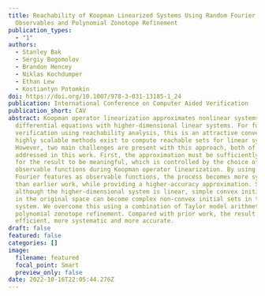 ```yaml
---
title: Reachability of Koopman Linearized Systems Using Random Fourier Feature
  Observables and Polynomial Zonotope Refinement
publication_types:
  - "1"
authors:
  - Stanley Bak
  - Sergiy Bogomolov
  - Brandon Hencey
  - Niklas Kochdumper
  - Ethan Lew
  - Kostiantyn Potomkin
doi: https://doi.org/10.1007/978-3-031-13185-1_24
publication: International Conference on Computer Aided Verification
publication_short: CAV
abstract: Koopman operator linearization approximates nonlinear systems of
  differential equations with higher-dimensional linear systems. For formal
  verification using reachability analysis, this is an attractive conversion, as
  highly scalable methods exist to compute reachable sets for linear systems.
  However, two main challenges are present with this approach, both of which are
  addressed in this work. First, the approximation must be sufficiently accurate
  for the result to be meaningful, which is controlled by the choice of
  observable functions during Koopman operator linearization. By using random
  Fourier features as observable functions, the process becomes more systematic
  than earlier work, while providing a higher-accuracy approximation. Second,
  although the higher-dimensional system is linear, simple convex initial sets
  in the original space can become complex non-convex initial sets in the linear
  system. We overcome this using a combination of Taylor model arithmetic and
  polynomial zonotope refinement. Compared with prior work, the result is more
  efficient, more systematic and more accurate.
draft: false
featured: false
categories: []
image:
  filename: featured
  focal_point: Smart
  preview_only: false
date: 2022-10-16T22:05:44.276Z
---
```

